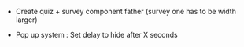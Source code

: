 - Create quiz + survey component father (survey one has to be width larger)

 - Pop up system :  Set delay to hide after X seconds